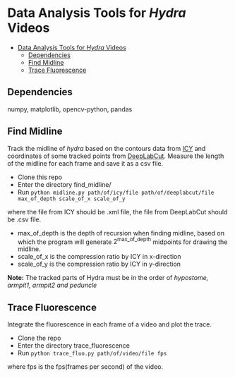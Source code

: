 # Data Analysis Tools for *Hydra* Videos

- [Data Analysis Tools for *Hydra* Videos](#data-analysis-tools-for-hydra-videos)
  - [Dependencies](#dependencies)
  - [Find Midline](#find-midline)
  - [Trace Fluorescence](#trace-fluorescence)

## Dependencies
numpy, matplotlib, opencv-python, pandas

## Find Midline

Track the midline of *hydra* based on the contours data from [ICY](http://icy.bioimageanalysis.org/) and coordinates of some tracked points from [DeepLabCut](https://github.com/AlexEMG/DeepLabCut). Measure the length of the midline for each frame and save it as a csv file. 

- Clone this repo
- Enter the directory find_midline/
- Run `python midline.py path/of/icy/file path/of/deeplabcut/file max_of_depth scale_of_x scale_of_y`

where the file from ICY should be .xml file, the file from DeepLabCut should be .csv file. 
- max_of_depth is the depth of recursion when finding midline, based on which the program will generate $2^{\text{max\_of\_depth}}$ midpoints for drawing the midline. 
- scale_of_x is the compression ratio by ICY in x-direction
- scale_of_y is the compression ratio by ICY in y-direction

**Note:** The tracked parts of Hydra must be in the order of *hypostome, armpit1, armpit2 and peduncle*

## Trace Fluorescence

Integrate the fluorescence in each frame of a video and plot the trace. 

- Clone the repo
- Enter the directory trace_fluorescence
- Run `python trace_fluo.py path/of/video/file fps`

where fps is the fps(frames per second) of the video.
